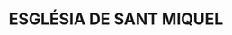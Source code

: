 ---
layout: test
title:  "ESGLÉSIA DE SANT MIQUEL"
coordinates:
  - group1:
        - [1.461971070499194, 42.357385548894108]
        - [1.462104700400644, 42.357380081708385]
        - [1.462102063119217, 42.357417463489988]
        - [1.46220232864364, 42.357419129809813]
        - [1.462202545936755, 42.357419116632578]
        - [1.462285332842001, 42.357410578001257]
        - [1.462285288877587, 42.357406613674605]
        - [1.462294388571149, 42.357402563387076]
        - [1.462299536390984, 42.35739908594033]
        - [1.462303288447557, 42.357395172534716]
        - [1.462306508644067, 42.357390000288071]
        - [1.46230861934996, 42.357384187305144]
        - [1.462309605308516, 42.357378359234552]
        - [1.462308612788615, 42.357372921859621]
        - [1.462317155188049, 42.357368655476826]
        - [1.462323700426664, 42.357363431648906]
        - [1.46232898389198, 42.35735650570232]
        - [1.462333420371026, 42.357347594650982]
        - [1.462335520901799, 42.357342198766489]
        - [1.462335719238594, 42.35733406533538]
        - [1.462334767401498, 42.357326959564475]
        - [1.462332097932337, 42.357321082459592]
        - [1.462328866090751, 42.357315197810919]
        - [1.462325041363366, 42.357310556915564]
        - [1.462321201379737, 42.357306541668592]
        - [1.462312345812134, 42.357300581581882]
        - [1.462303710404688, 42.357297127860576]
        - [1.462304931777574, 42.357293180507476]
        - [1.462305309591293, 42.357289221838613]
        - [1.462304828589052, 42.357285877502562]
        - [1.462303800471208, 42.35728189997414]
        - [1.462301351165081, 42.357278529234641]
        - [1.462297265598324, 42.357273050368399]
        - [1.462292873417594, 42.357268610477654]
        - [1.462279789893292, 42.357263010908355]
        - [1.462279896693611, 42.35725863136858]
        - [1.462199558819797, 42.357254215764478]
        - [1.462198742147615, 42.357264635695387]
        - [1.462149754713687, 42.357266481921229]
        - [1.46215013687905, 42.357296945237323]
        - [1.461973058868394, 42.357297490135409]
        - [1.461971070499194, 42.357385548894108]
---